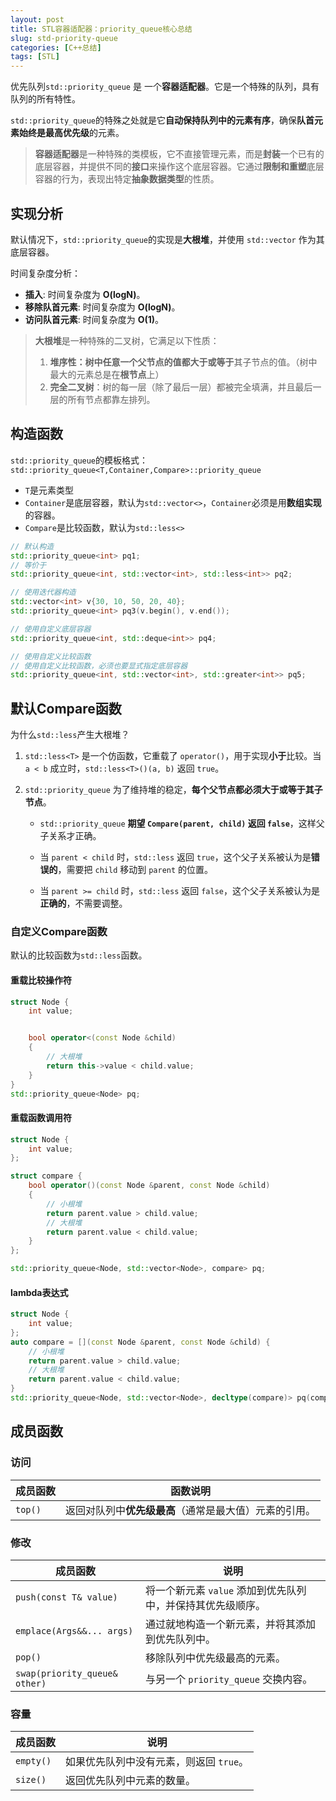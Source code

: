 ```yaml
---
layout: post
title: STL容器适配器：priority_queue核心总结
slug: std-priority-queue
categories: [C++总结]
tags: [STL]
---
```


优先队列`std::priority_queue` 是 一个**容器适配器**。它是一个特殊的队列，具有队列的所有特性。

`std::priority_queue`的特殊之处就是它**自动保持队列中的元素有序**，确保**队首元素始终是最高优先级**的元素。

>   **容器适配器**是一种特殊的类模板，它不直接管理元素，而是**封装**一个已有的底层容器，并提供不同的**接口**来操作这个底层容器。它通过**限制和重塑**底层容器的行为，表现出特定**抽象数据类型**的性质。

## 实现分析

 默认情况下，`std::priority_queue`的实现是**大根堆**，并使用 `std::vector` 作为其底层容器。

时间复杂度分析：

+   **插入**: 时间复杂度为 **O(logN)**。
+   **移除队首元素**: 时间复杂度为 **O(logN)**。
+   **访问队首元素**: 时间复杂度为 **O(1)**。

>   **大根堆**是一种特殊的二叉树，它满足以下性质：
>
>   1.   **堆序性：**树中任意一个父节点的值都**大于或等于**其子节点的值。（树中最大的元素总是在**根节点**上）
>   1.   **完全二叉树**：树的每一层（除了最后一层）都被完全填满，并且最后一层的所有节点都靠左排列。

## 构造函数

`std::priority_queue`的模板格式：`std::priority_queue<T,Container,Compare>::priority_queue`

+   `T`是元素类型
+   `Container`是底层容器，默认为`std::vector<>`，`Container`必须是用**数组实现**的容器。
+   `Compare`是比较函数，默认为`std::less<>`

```cpp
// 默认构造
std::priority_queue<int> pq1;
// 等价于
std::priority_queue<int, std::vector<int>, std::less<int>> pq2;

// 使用迭代器构造
std::vector<int> v{30, 10, 50, 20, 40};
std::priority_queue<int> pq3(v.begin(), v.end());

// 使用自定义底层容器
std::priority_queue<int, std::deque<int>> pq4;

// 使用自定义比较函数
// 使用自定义比较函数，必须也要显式指定底层容器
std::priority_queue<int, std::vector<int>, std::greater<int>> pq5;
```
## 默认Compare函数

为什么`std::less`产生大根堆？

1.   `std::less<T>` 是一个仿函数，它重载了 `operator()`，用于实现**小于**比较。当 `a < b` 成立时，`std::less<T>()(a, b)` 返回 `true`。

2.   `std::priority_queue` 为了维持堆的稳定，**每个父节点都必须大于或等于其子节点**。

     +   `std::priority_queue` **期望 `Compare(parent, child)` 返回 `false`**，这样父子关系才正确。

     +   当 `parent < child` 时，`std::less` 返回 `true`，这个父子关系被认为是**错误的**，需要把 `child` 移动到 `parent` 的位置。

     +   当 `parent >= child` 时，`std::less` 返回 `false`，这个父子关系被认为是**正确的**，不需要调整。

### 自定义Compare函数

默认的比较函数为`std::less`函数。

#### 重载比较操作符

```cpp
struct Node {
    int value;


    bool operator<(const Node &child)
    {
        // 大根堆
        return this->value < child.value;
    }
}
std::priority_queue<Node> pq;
```

#### 重载函数调用符

```cpp
struct Node {
    int value;
};

struct compare {
    bool operator()(const Node &parent, const Node &child)
    {
        // 小根堆
        return parent.value > child.value;
        // 大根堆
        return parent.value < child.value;
    }
};

std::priority_queue<Node, std::vector<Node>, compare> pq;
```

#### lambda表达式

```cpp
struct Node {
    int value;
};
auto compare = [](const Node &parent, const Node &child) {
    // 小根堆
    return parent.value > child.value;
    // 大根堆
    return parent.value < child.value;
}
std::priority_queue<Node, std::vector<Node>, decltype(compare)> pq(compare);
```



## 成员函数

### **访问**

| 成员函数 | 函数说明                                               |
| -------- | ------------------------------------------------------ |
| `top()`  | 返回对队列中**优先级最高**（通常是最大值）元素的引用。 |

### **修改**

| 成员函数                      | 说明                                                        |
| ----------------------------- | ----------------------------------------------------------- |
| `push(const T& value)`        | 将一个新元素 `value` 添加到优先队列中，并保持其优先级顺序。 |
| `emplace(Args&&... args)`     | 通过就地构造一个新元素，并将其添加到优先队列中。            |
| `pop()`                       | 移除队列中优先级最高的元素。                                |
| `swap(priority_queue& other)` | 与另一个 `priority_queue` 交换内容。                        |

### **容量**

| 成员函数  | 说明                                    |
| --------- | --------------------------------------- |
| `empty()` | 如果优先队列中没有元素，则返回 `true`。 |
| `size()`  | 返回优先队列中元素的数量。              |
